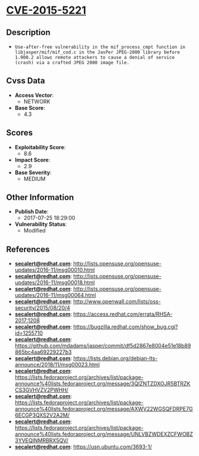 
# [CVE-2015-5221](http://lists.opensuse.org/opensuse-updates/2016-11/msg00010.html)

## Description

- `Use-after-free vulnerability in the mif_process_cmpt function in libjasper/mif/mif_cod.c in the JasPer JPEG-2000 library before 1.900.2 allows remote attackers to cause a denial of service (crash) via a crafted JPEG 2000 image file.`

## Cvss Data

- **Access Vector**:
  - NETWORK
- **Base Score**:
  - 4.3

## Scores

- **Exploitability Score**:
  - 8.6
- **Impact Score**:
  - 2.9
- **Base Severity**:
  - MEDIUM

## Other Information

- **Publish Date**:
  - 2017-07-25 18:29:00
- **Vulnerability Status**:
  - Modified

## References

- **secalert@redhat.com**: http://lists.opensuse.org/opensuse-updates/2016-11/msg00010.html
- **secalert@redhat.com**: http://lists.opensuse.org/opensuse-updates/2016-11/msg00018.html
- **secalert@redhat.com**: http://lists.opensuse.org/opensuse-updates/2016-11/msg00064.html
- **secalert@redhat.com**: http://www.openwall.com/lists/oss-security/2015/08/20/4
- **secalert@redhat.com**: https://access.redhat.com/errata/RHSA-2017:1208
- **secalert@redhat.com**: https://bugzilla.redhat.com/show_bug.cgi?id=1255710
- **secalert@redhat.com**: https://github.com/mdadams/jasper/commit/df5d2867e8004e51e18b89865bc4aa69229227b3
- **secalert@redhat.com**: https://lists.debian.org/debian-lts-announce/2018/11/msg00023.html
- **secalert@redhat.com**: https://lists.fedoraproject.org/archives/list/package-announce%40lists.fedoraproject.org/message/3QIZNTZDXOJR5BTRZKCS3GVHVZV2PWHH/
- **secalert@redhat.com**: https://lists.fedoraproject.org/archives/list/package-announce%40lists.fedoraproject.org/message/AXWV22WGSQFDRPE7G6ECGP3QXS2V2A2M/
- **secalert@redhat.com**: https://lists.fedoraproject.org/archives/list/package-announce%40lists.fedoraproject.org/message/UNLVBZWDEXZCFWOBZ3YVEQINMRBRX5QV/
- **secalert@redhat.com**: https://usn.ubuntu.com/3693-1/
